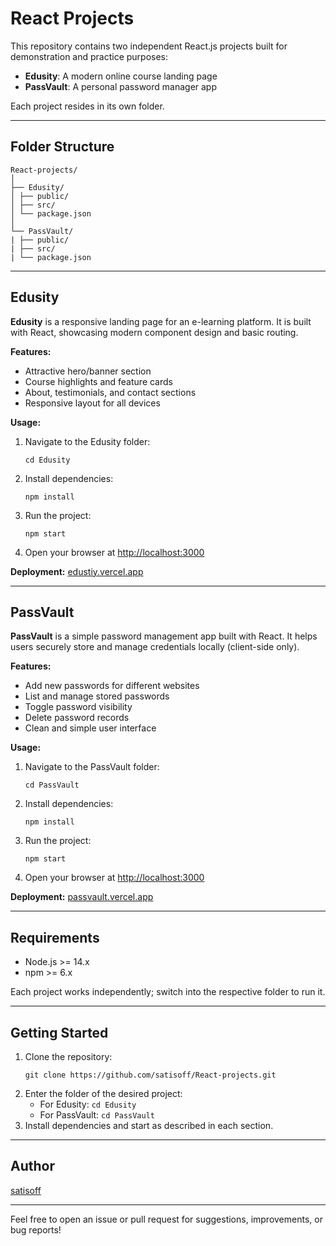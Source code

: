 # React Projects

This repository contains two independent React.js projects built for demonstration and practice purposes:

- **Edusity**: A modern online course landing page
- **PassVault**: A personal password manager app

Each project resides in its own folder.

---

## Folder Structure

```
React-projects/
│
├── Edusity/
│ ├── public/
│ ├── src/
│ └── package.json
│
└── PassVault/
| ├── public/
| ├── src/
| └── package.json
```

---

## Edusity

**Edusity** is a responsive landing page for an e-learning platform. It is built with React, showcasing modern component design and basic routing.

**Features:**
- Attractive hero/banner section
- Course highlights and feature cards
- About, testimonials, and contact sections
- Responsive layout for all devices

**Usage:**
1. Navigate to the Edusity folder:
    ```
    cd Edusity
    ```
2. Install dependencies:
    ```
    npm install
    ```
3. Run the project:
    ```
    npm start
    ```
4. Open your browser at [http://localhost:3000](http://localhost:3000)


**Deployment:**
[edustiy.vercel.app](https://educity-college-page.vercel.app/)

---

## PassVault

**PassVault** is a simple password management app built with React. It helps users securely store and manage credentials locally (client-side only).

**Features:**
- Add new passwords for different websites
- List and manage stored passwords
- Toggle password visibility
- Delete password records
- Clean and simple user interface

**Usage:**
1. Navigate to the PassVault folder:
    ```
    cd PassVault
    ```
2. Install dependencies:
    ```
    npm install
    ```
3. Run the project:
    ```
    npm start
    ```
4. Open your browser at [http://localhost:3000](http://localhost:3000)


**Deployment:**
[passvault.vercel.app](https://passwordvault-three.vercel.app/login)

---

## Requirements

- Node.js >= 14.x
- npm >= 6.x

Each project works independently; switch into the respective folder to run it.

---

## Getting Started

1. Clone the repository:
    ```
    git clone https://github.com/satisoff/React-projects.git
    ```
2. Enter the folder of the desired project:
    - For Edusity: `cd Edusity`
    - For PassVault: `cd PassVault`
3. Install dependencies and start as described in each section.

---

## Author

[satisoff](https://github.com/satisoff)

---

Feel free to open an issue or pull request for suggestions, improvements, or bug reports!
